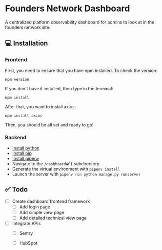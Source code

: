 # Founders Network Dashboard

A centralized platform observability dashboard for admins to look at in the founders network site.

## 💻 Installation

### Frontend
First, you need to ensure that you have npm installed. To check the version:

```npm version```

If you don't have it installed, then type in the terminal:

```npm install```

After that, you want to install axios:

```npm install axios```

Then, you should be all set and ready to go!

### Backend
- [Install python](https://www.python.org/downloads/)
- [Install pip](https://pip.pypa.io/en/stable/installation/)
- [Install pipenv](https://pipenv.pypa.io/en/latest/installation.html)
- Navigate to the `/dashboardAPI` subdirectory
- Generate the virtual environment with `pipenv install`
- Launch the server with `pipenv run python manage.py runserver`

## ✅ Todo

- [ ] Create dashboard frontend framework
  - [ ] Add login page
  - [ ] Add simple view page
  - [ ] Add detailed technical view page
- [ ] Integrate APIs
  - [ ] Sentry
  - [ ] HubSpot

